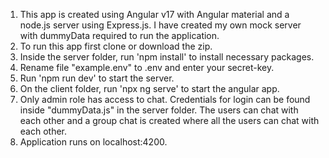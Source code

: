 1) This app is created using Angular v17 with Angular material and a node.js server using Express.js. I have created my own mock server with dummyData required to run the application.
2) To run this app first clone or download the zip.
3) Inside the server folder, run 'npm install' to install necessary packages.
4) Rename file "example.env" to .env and enter your secret-key.
4) Run 'npm run dev' to start the server.
5) On the client folder, run 'npx ng serve' to start the angular app.
6) Only admin role has access to chat. Credentials for login can be found inside "dummyData.js" in the server folder. The users can chat with each other and a group chat is created where all the users can chat with each other.
7) Application runs on localhost:4200.